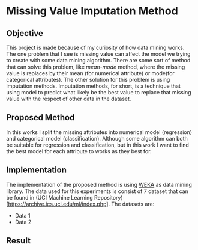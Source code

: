 # Missing Value Imputation Method

## Objective
This project is made because of my curiosity of how data mining works. The one problem that I see is missing value can affect the model we trying to create with some data mining algorithm. There are some sort of method that can solve this problem, like *mean-mode* method, where the missing value is replaces by their mean (for numerical attribute) or mode(for categorical attributes). The other solution for this problem is using imputation methods. Imputation methods, for short, is a technique that using model to predict what likely be the best value to replace that missing value with the respect of other data in the dataset.

## Proposed Method
In this works I split the missing attributes into numerical model (regression) and categorical model (classification). Although some algorithm can both be suitable for regression and classification, but in this work I want to find the best model for each attribute to works as they best for.

## Implementation
The implementation of the proposed method is using [WEKA](https://www.cs.waikato.ac.nz/ml/weka/) as data mining library. The data used for this experiments is consist of 7 dataset that can be found in (UCI Machine Learning Repository)[https://archive.ics.uci.edu/ml/index.php]. The datasets are:
* Data 1
* Data 2

## Result
